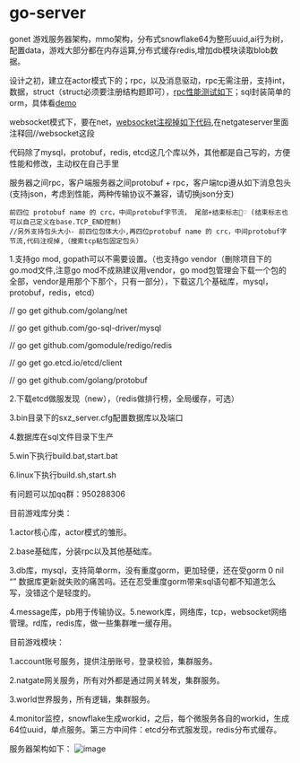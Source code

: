 # go-server
gonet 游戏服务器架构，mmo架构，分布式snowflake64为整形uuid,ai行为树，配置data，游戏大部分都在内存运算,分布式缓存redis,增加db模块读取blob数据。

设计之初，建立在actor模式下的；rpc，以及消息驱动，rpc无需注册，支持int，数据，struct（struct必须要注册结构题即可），[rpc性能测试如下](https://github.com/bobohume/gonet/blob/master/src/gonet/test/client_test.go)；sql封装简单的orm，具体看[demo](https://github.com/bobohume/gonet/blob/master/src/gonet/test/ylb.go)

websocket模式下，要在net，[websocket注视掉如下代码](https://studygolang.com/articles/14842),在netgateserver里面注释回//websocket这段

代码除了mysql，protobuf，redis, etcd这几个库以外，其他都是自己写的，方便性能和修改，主动权在自己手里

服务器之间rpc，客户端服务器之间protobuf + rpc，客户端tcp遵从如下消息包头(支持json，考虑到性能，两种传输协议不兼容，请切换json分支)

    前四位 protobuf name 的 crc，中间protobuf字节流， 尾部+结束标志💞♡ (结束标志也可以自己定义在base.TCP_END控制)
    //另外支持包头大小- 前四位包体大小,再四位protobuf name 的 crc，中间protobuf字节流,代码注视掉,（搜索tcp粘包固定包头）

1.支持go mod, gopath可以不需要设置。（也支持go vendor（删除项目下的go.mod文件,注意go mod不成熟建议用vendor，go mod包管理会下载一个包的全部，vendor是用那个下那个，只有一部分），下载这几个基础库，mysql，protobuf，redis，etcd）

// go get github.com/golang/net

// go get github.com/go-sql-driver/mysql

// go get github.com/gomodule/redigo/redis

// go get go.etcd.io/etcd/client

// go get github.com/golang/protobuf

2.下载etcd做服发现（new），（redis做排行榜，全局缓存，可选）

3.bin目录下的sxz_server.cfg配置数据库以及端口

4.数据库在sql文件目录下生产

5.win下执行build.bat,start.bat

6.linux下执行build.sh,start.sh

有问题可以加qq群：950288306




目前游戏库分类：

1.actor核心库，actor模式的雏形。

2.base基础库，分装rpc以及其他基础库。

3.db库，mysql，支持简单orm，没有重度gorm，更加轻便，还在受gorm 0 nil “” 数据库更新就失败的痛苦吗。还在忍受重度gorm带来sql语句都不知道怎么写，没错这个是轻度的。

4.message库，pb用于传输协议。5.nework库，网络库，tcp，websocket网络管理。rd库，redis库，做一些集群唯一缓存用。



目前游戏模块：

1.account账号服务，提供注册账号，登录校验，集群服务。

2.natgate网关服务，所有对外都是通过网关转发，集群服务。

3.world世界服务，所有逻辑，集群服务。

4.monitor监控，snowflake生成workid，之后，每个微服务各自的workid，生成64位uuid，单点服务。第三方中间件：etcd分布式服发现，redis分布式缓存。

服务器架构如下：
![image](https://github.com/bobohume/go-server/blob/master/框架.jpg)
